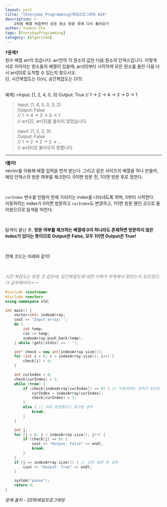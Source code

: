 ```yaml
---
layout: post
title: "[Everyday Programming]매일프로그래밍 #20"
description: >  
    2차원 배열 처음부터 모든 원소 방문 후에 다시 돌아오기
author: Yunmin Cho
tags: [EverydayProgramming]
category: [Algorithm]
---
```


❓__문제__❓  
정수 배열 arr이 있습니다. arr안의 각 원소의 값은 다음 원소의 인덱스입니다. 이렇게 서로 이어지는 원소들의 배열이 있을때, arr[0]부터 시작하여 모든 원소를 들린 다음 다시 arr[0]로 도착할 수 있는지 찾으시오.  
단, 시간복잡도는 O(n), 공간복잡도는 O(1).  

<br/>
예제)  
>Input: [1, 2, 4, 0, 3]  
 Output: True  
 // 1 -> 2 -> 4 -> 3 -> 0 -> 1  

>Input: [1, 4, 5, 0, 3, 2]  
 Output: False  
 // 1 -> 4 -> 3 -> 0 -> 1  
 // arr[2], arr[5]를 들리지 않았습니다.

>Input: [1, 2, 2, 0]  
 Output: False  
 // 1 -> 2 -> 2 -> 2 -> …  
 // arr[0]로 돌아오지 못합니다.

* * *

❗__풀이__❗  
vector를 이용해 배열 입력을 먼저 받는다. 그리고 같은 사이즈의 배열을 하나 만들어, 해당 인덱스의 방문 여부를 체크한다. 0이면 방문 전, 1이면 방문 후로 정한다.  
  
<br/>

`curIndex` 변수를 만들어 현재 가리키는 index를 나타내도록 하며, 0부터 시작한다.  
이동하려는 index가 0이면 방문하고 `curIndex`도 변경하고, 1이면 방문 했던 곳으로 돌아왔으므로 탐색을 마친다.  

<br/> 
  
탐색이 끝난 후, __방문 여부를 체크하는 배열에 0이 하나라도 존재하면 방문하지 않은 index가 있다는 뜻이므로 Output은 False, 모두 1이면 Output은 True!__  

<br/>  
  
전체 코드는 아래와 같이!  

<br/>
  
<span style="color: gray">*시간 복잡도는 맞춘 것 같은데, 공간복잡도에 대한 이해가 부족해서 맞았는지 모르겠다.. 더 공부해야지ㅠㅜ*</span>  
~~~c++
#include <iostream>
#include <vector>
using namespace std;

int main() {
	vector<int> indexArray;
	cout << "Input array: ";
	do {
		int temp;
		cin >> temp;
		indexArray.push_back(temp);
	} while (getc(stdin) == ' ');

	int* check = new int[indexArray.size()];
	for (int i = 0; i < indexArray.size(); i++) {
		check[i] = 0;
	}

	int curIndex = 0;
	check[curIndex] = 1;
	while (true) {
		if (check[indexArray[curIndex]] == 0) { // 이동하려는 위치가 0으로 표기되있으면 아직 방문 안한것!
			curIndex = indexArray[curIndex];
			check[curIndex] = 1;
		}
		else { // 이미 방문했다고 표기된 경우
			break;
		}
	}

	int j;
	for (j = 0; j < indexArray.size(); j++) {
		if (check[j] == 0) {
			cout << "Output: False" << endl;
			break;
		}
	}
	if (j == indexArray.size()) { // 모두 방문 한 경우
		cout << "Output: True" << endl;
	}

	system("pause");
	return 0;
}
~~~

*문제 출처 - 2019매일프로그래밍*